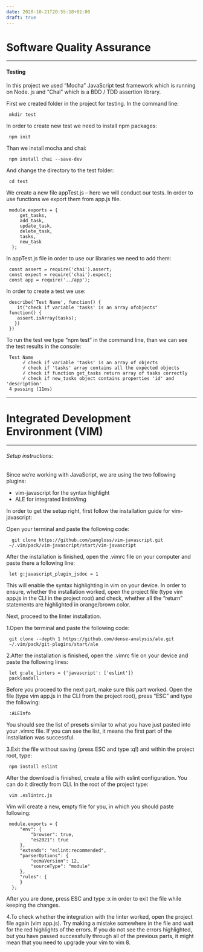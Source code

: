 ```yaml
---
date: 2020-10-21T20:55:18+02:00
draft: true
---
```


# Software Quality Assurance

---

#### Testing

In this project we used “Mocha” JavaScript test framework which is running on Node. js and “Chai” which is a BDD / TDD assertion library.

First we created folder in the project for testing.
In the command line:

     mkdir test

In order to create new test we need to install npm packages:

     npm init

Than we install mocha and chai:

     npm install chai --save-dev

And change the directory to the test folder:

     cd test

We create a new file appTest.js – here we will conduct our tests.
In order to use functions we export them from app.js file.

     module.exports = {
         get_tasks,
         add_task,
         update_task,
         delete_task,
         tasks,
         new_task
      };

In appTest.js file in order to use our libraries we need to add them:

     const assert = require('chai').assert;
     const expect = require('chai').expect;
     const app = require('../app');

In order to create a test we use:

     describe('Test Name', function() {
        it("check if variable 'tasks' is an array ofobjects"
     function() {
        assert.isArray(tasks);
       })
     })

To run the test we type “npm test” in the command line, than we can see the test results in the console:

     Test Name
          √ check if variable 'tasks' is an array of objects
          √ check if 'tasks' array contains all the expected objects
          √ check if function get_tasks return array of tasks correctly
          √ check if new_tasks object contains properties 'id' and 'description'
     4 passing (11ms)

---

# Integrated Development Environment (VIM)

---

###### Setup instructions:

Since we’re working with JavaScript, we are using the two following plugins:

- vim-javascript for the syntax highlight
- ALE for integrated lintinVimg

In order to get the setup right, first follow the installation guide for vim-javascript:

Open your terminal and paste the following code:

      git clone https://github.com/pangloss/vim-javascript.git
     ~/.vim/pack/vim-javascript/start/vim-javascript

After the installation is finished, open the .vimrc file on your computer and paste there a following line:

     let g:javascript_plugin_jsdoc = 1

This will enable the syntax highlighting in vim on your device.
In order to ensure, whether the installation worked, open the project file (type vim app.js in the CLI in the project root) and check, whether all the “return” statements are highlighted in orange/brown color.

Next, proceed to the linter installation.

1.Open the terminal and paste the following code:

     git clone --depth 1 https://github.com/dense-analysis/ale.git
     ~/.vim/pack/git-plugins/start/ale

2.After the installation is finished, open the .vimrc file on your device and paste the following lines:

     let g:ale_linters = {'javascript': ['eslint']}
     packloadall

Before you proceed to the next part, make sure this part worked. Open the file (type vim app.js in the CLI from the project root), press “ESC” and type the following:

     :ALEInfo

You should see the list of presets similar to what you have just pasted into your .vimrc file. If you can see the list, it means the first part of the installation was successful.

3.Exit the file without saving (press ESC and type :q!) and within the project root, type:

     npm install eslint

After the download is finished, create a file with eslint configuration. You can do it directly from CLI. In the root of the project type:

     vim .eslintrc.js

Vim will create a new, empty file for you, in which you should paste following:

     module.exports = {
         "env": {
             "browser": true,
             "es2021": true
         },
         "extends": "eslint:recommended",
         "parserOptions": {
             "ecmaVersion": 12,
             "sourceType": "module"
         },
         "rules": {
         }
      };

After you are done, press ESC and type :x in order to exit the file while keeping the changes.

4.To check whether the integration with the linter worked, open the project file again (vim app.js). Try making a mistake somewhere in the file and wait for the red highlights of the errors. If you do not see the errors highlighted, but you have passed successfully through all of the previous parts, it might mean that you need to upgrade your vim to vim 8.
